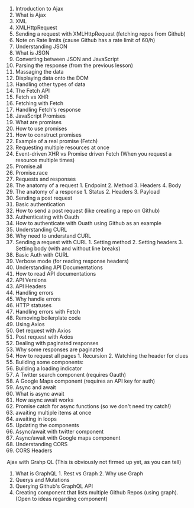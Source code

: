 1. Introduction to Ajax
  1. What is Ajax
  2. XML
  3. XMLHttpRequest
  4. Sending a request with XMLHttpRequest (fetching repos from Github)
  5. Note on Rate limits (cause Github has a rate limit of 60/h)
2. Understanding JSON
  1. What is JSON
  2. Converting between JSON and JavaScript
  3. Parsing the response (from the previous lesson)
  4. Massaging the data
  5. Displaying data onto the DOM
  6. Handling other types of data
3. The Fetch API
  1. Fetch vs XHR
  2. Fetching with Fetch
  3. Handling Fetch's response
4. JavaScript Promises
  1. What are promises
  2. How to use promises
  3. How to construct promises
  4. Example of a real promise (Fetch)
5. Requesting multiple resources at once
  1. Event-driven XHR vs Promise driven Fetch (When you request a resource multiple times)
  2. Promise.all
  3. Promise.race
6. Requests and responses
  1. The anatomy of a request
    1. Endpoint
    2. Method
    3. Headers
    4. Body
  2. The anatomy of a response
    1. Status
    2. Headers
    3. Payload
7. Sending a post request
  1. Basic authentication
  3. How to send a post request (like creating a repo on Github)
8. Authenticating with Oauth
  1. How to authenticate with Ouath using Github as an example
9. Understanding CURL
  1. Why need to understand CURL
  2. Sending a request with CURL
    1. Setting method
    2. Setting headers
    3. Setting body (with and without line breaks)
  3. Basic Auth with CURL
  4. Verbose mode (for reading response headers)
10. Understanding API Documentations
  1. How to read API documentations
  2. API Versions
  3. API Headers
11. Handling errors
  1. Why handle errors
  2. HTTP statuses
  3. Handling errors with Fetch
  4. Removing boilerplate code
12. Using Axios
  1. Get request with Axios
  2. Post request with Axios
13. Dealing with paginated responses
  1. Why some responses are paginated
  2. How to request all pages
    1. Recursion
    2. Watching the header for clues
14. Building some components:
  1. Building a loading indicator
  2. A Twitter search component (requires Oauth)
  3. A Google Maps component (requires an API key for auth)
15. Async and await
  1. What is async await
  2. How async await works
  3. Promise catch for async functions (so we don't need try catch!)
  4. awaiting multiple items at once
  5. awaiting in loops
16. Updating the components
  1. Async/await with twitter component
  2. Async/await with Google maps component
17. Understanding CORS
  1. CORS Headers

Ajax with Grahp QL (This is obviously not firmed up yet, as you can tell)
  1. What is GraphQL
    1. Rest vs Graph
    2. Why use Graph
  2. Querys and Mutations
  3. Querying Github's GraphQL API
  4. Creating component that lists multiple Github Repos (using graph). (Open to ideas regarding component)